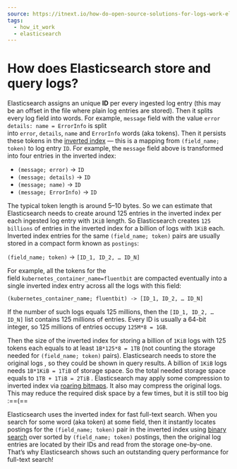 ```yaml
---
source: https://itnext.io/how-do-open-source-solutions-for-logs-work-elasticsearch-loki-and-victorialogs-9f7097ecbc2f
tags:
  - how_it_work
  - elasticsearch
---
```

# How does Elasticsearch store and query logs?

Elasticsearch assigns an unique **ID** per every ingested log entry (this may be an offset in the file where plain log entries are stored). Then it splits every log field into words. For example, `message` field with the value `error details: name = ErrorInfo` is split into `error`, `details`, `name` and `ErrorInfo` words (aka tokens). Then it persists these tokens in the [inverted index](https://en.wikipedia.org/wiki/Inverted_index) — this is a mapping from `(field_name; token)` to log entry `ID`. For example, the `message` field above is transformed into four entries in the inverted index:

- `(message; error)` -> `ID`
- `(message; details)` -> `ID`
- `(message; name)` -> `ID`
- `(message; ErrorInfo)` -> `ID`

The typical token length is around 5–10 bytes. So we can estimate that Elasticsearch needs to create around 125 entries in the inverted index per each ingested log entry with `1KiB` length. So Elasticsearch creates `125 billions` of entries in the inverted index for a billion of logs with `1KiB` each. Inverted index entries for the same `(field_name; token)` pairs are usually stored in a compact form known as `postings`:

`(field_name; token)` -> `[ID_1, ID_2, … ID_N]`

For example, all the tokens for the field `kubernetes_container_name=fluentbit` are compacted eventually into a single inverted index entry across all the logs with this field:

`(kubernetes_container_name; fluentbit) -> [ID_1, ID_2, … ID_N]`

If the number of such logs equals 125 millions, then the `[ID_1, ID_2, … ID_N]` list contains 125 millions of entries. Every ID is usually a 64-bit integer, so 125 millions of entries occupy `125M*8 = 1GB`.

Then the size of the inverted index for storing a billion of `1KiB` logs with 125 tokens each equals to at least `1B*125*8 = 1TB` (not counting the storage needed for `(field_name; token)` pairs). Elasticsearch needs to store the original logs , so they could be shown in query results. A billion of `1KiB` logs needs `1B*1KiB = 1TiB` of storage space. So the total needed storage space equals to `1TB + 1TiB = 2TiB` . Elasticsearch may apply some compression to inverted index via [roaring bitmaps](https://roaringbitmap.org/). It also may compress the original logs. This may reduce the required disk space by a few times, but it is still too big :==(==

Elasticsearch uses the inverted index for fast full-text search. When you search for some word (aka token) at some field, then it instantly locates postings for the `(field_name; token)` pair in the inverted index using [binary search](https://en.wikipedia.org/wiki/Binary_search) over sorted by `(field_name; token)` postings, then the original log entries are located by their IDs and read from the storage one-by-one. That’s why Elasticsearch shows such an outstanding query performance for full-text search!